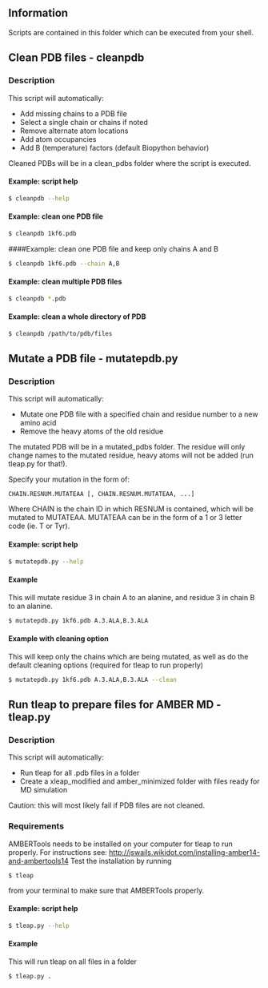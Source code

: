## Information
Scripts are contained in this folder which can be executed from your shell.

## Clean PDB files - cleanpdb
### Description
This script will automatically:

* Add missing chains to a PDB file
* Select a single chain or chains if noted
* Remove alternate atom locations
* Add atom occupancies
* Add B (temperature) factors (default Biopython behavior)

Cleaned PDBs will be in a clean_pdbs folder where the script is executed.
#### Example: script help
```bash
$ cleanpdb --help
```
#### Example: clean one PDB file
```bash
$ cleanpdb 1kf6.pdb
```
####Example: clean one PDB file and keep only chains A and B
```bash
$ cleanpdb 1kf6.pdb --chain A,B
```
#### Example: clean multiple PDB files
```bash
$ cleanpdb *.pdb
```
#### Example: clean a whole directory of PDB
```bash
$ cleanpdb /path/to/pdb/files
```

## Mutate a PDB file - mutatepdb.py
### Description
This script will automatically:

* Mutate one PDB file with a specified chain and residue number to a new amino acid
* Remove the heavy atoms of the old residue

The mutated PDB will be in a mutated_pdbs folder. The residue will only change names to the mutated residue, heavy atoms will not be added (run tleap.py for that!).

Specify your mutation in the form of:
```
CHAIN.RESNUM.MUTATEAA [, CHAIN.RESNUM.MUTATEAA, ...]
```
Where CHAIN is the chain ID in which RESNUM is contained, which will be mutated to MUTATEAA. MUTATEAA can be in the form of a 1 or 3 letter code (ie. T or Tyr).
#### Example: script help
```bash
$ mutatepdb.py --help
```
#### Example
This will mutate residue 3 in chain A to an alanine, and residue 3 in chain B to an alanine.
```bash
$ mutatepdb.py 1kf6.pdb A.3.ALA,B.3.ALA
```
#### Example with cleaning option
This will keep only the chains which are being mutated, as well as do the default cleaning options (required for tleap to run properly)
```bash
$ mutatepdb.py 1kf6.pdb A.3.ALA,B.3.ALA --clean
```

## Run tleap to prepare files for AMBER MD - tleap.py
### Description
This script will automatically:

* Run tleap for all .pdb files in a folder
* Create a xleap_modified and amber_minimized folder with files ready for MD simulation

Caution: this will most likely fail if PDB files are not cleaned.
### Requirements
AMBERTools needs to be installed on your computer for tleap to run properly. For instructions see: http://jswails.wikidot.com/installing-amber14-and-ambertools14
Test the installation by running
```
$ tleap
```
from your terminal to make sure that AMBERTools properly.
#### Example: script help
```bash
$ tleap.py --help
```
#### Example
This will run tleap on all files in a folder
```bash
$ tleap.py .
```